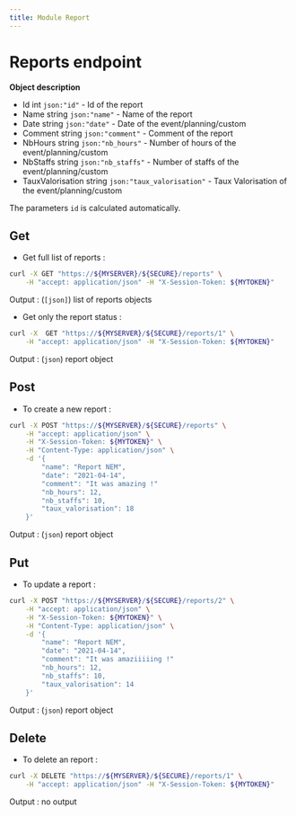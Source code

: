 ```yaml
---
title: Module Report
---
```


# Reports endpoint

**Object description**

- Id                int     `json:"id"`                 - Id of the report
- Name              string  `json:"name"`               - Name of the report
- Date              string  `json:"date"`               - Date of the event/planning/custom
- Comment           string  `json:"comment"`            - Comment of the report
- NbHours           string  `json:"nb_hours"`           - Number of hours of the event/planning/custom
- NbStaffs          string  `json:"nb_staffs"`          - Number of staffs of the event/planning/custom
- TauxValorisation  string  `json:"taux_valorisation"`  - Taux Valorisation of the event/planning/custom

The parameters `id` is calculated automatically.

## Get

- Get full list of reports :

```bash
curl -X GET "https://${MYSERVER}/${SECURE}/reports" \
    -H "accept: application/json" -H "X-Session-Token: ${MYTOKEN}"
```

Output : (`[json]`) list of reports objects

- Get only the report status :

```bash
curl -X  GET "https://${MYSERVER}/${SECURE}/reports/1" \
    -H "accept: application/json" -H "X-Session-Token: ${MYTOKEN}"
```

Output : (`json`) report object

## Post

- To create a new report :

```bash
curl -X POST "https://${MYSERVER}/${SECURE}/reports" \
    -H "accept: application/json" \
    -H "X-Session-Token: ${MYTOKEN}" \
    -H "Content-Type: application/json" \
    -d '{
        "name": "Report NEM",
        "date": "2021-04-14",
        "comment": "It was amazing !"
        "nb_hours": 12,
        "nb_staffs": 10,
        "taux_valorisation": 18
    }'
```

Output : (`json`) report object

## Put

- To update a report :

```bash
curl -X POST "https://${MYSERVER}/${SECURE}/reports/2" \
    -H "accept: application/json" \
    -H "X-Session-Token: ${MYTOKEN}" \
    -H "Content-Type: application/json" \
    -d '{
        "name": "Report NEM",
        "date": "2021-04-14",
        "comment": "It was amaziiiiing !"
        "nb_hours": 12,
        "nb_staffs": 10,
        "taux_valorisation": 14
    }'
```

Output : (`json`) report object

## Delete

- To delete an report :

```bash
curl -X DELETE "https://${MYSERVER}/${SECURE}/reports/1" \
    -H "accept: application/json" -H "X-Session-Token: ${MYTOKEN}"
```

Output : no output
